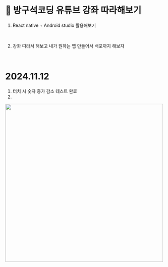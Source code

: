 #  🚗 방구석코딩 유튜브 강좌 따라해보기 

1. React native + Android studio 활용해보기
   
<br/>

2. 강좌 따라서 해보고 내가 원하는 앱 만들어서 배포까지 해보자  
<br/>


# 2024.11.12
1. 터치 시 숫자 증가 감소 테스트 완료
2. 
<img src="https://github.com/user-attachments/assets/30c06432-8cd8-41ee-8185-a874d83c786f"  width="500" heigth = "500"  />
